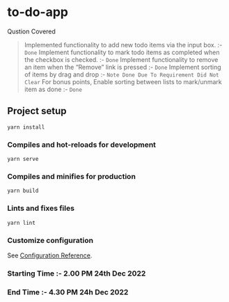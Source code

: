 # to-do-app

Qustion Covered 
>Implemented functionality to add new todo items via the input box. :- `Done`
>Implement functionality to mark todo items as completed when the checkbox is checked. :- `Done`
>Implement functionality to remove an item when the “Remove” link is pressed :- `Done`
>Implement sorting of items by drag and drop :- `Note Done Due To Requirement Did Not Clear`
>For bonus points, Enable sorting between lists to mark/unmark item as done :- `Done`

## Project setup
```
yarn install
```

### Compiles and hot-reloads for development
```
yarn serve
```

### Compiles and minifies for production
```
yarn build
```

### Lints and fixes files
```
yarn lint
```

### Customize configuration
See [Configuration Reference](https://cli.vuejs.org/config/).

### Starting Time :- 2.00 PM 24th Dec 2022
### End Time :- 4.30 PM 24h Dec 2022
